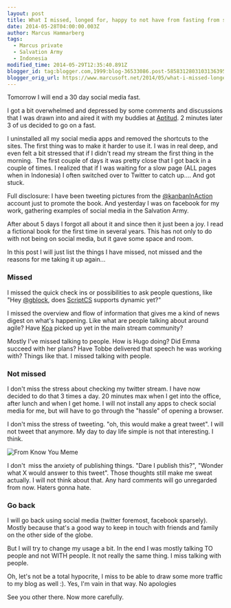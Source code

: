 ```yaml
---
layout: post
title: What I missed, longed for, happy to not have from fasting from social media
date: 2014-05-28T04:00:00.003Z
author: Marcus Hammarberg
tags:
  - Marcus private
  - Salvation Army
  - Indonesia
modified_time: 2014-05-29T12:35:40.891Z
blogger_id: tag:blogger.com,1999:blog-36533086.post-5858312803103136395
blogger_orig_url: https://www.marcusoft.net/2014/05/what-i-missed-longed-for-happy-to-not.html
---
```


Tomorrow I will end a 30 day social media fast.

I got a bit overwhelmed and depressed by some comments and discussions that I was drawn into and aired it with my buddies at <a href="http://www.aptitud.se/" target="_blank">Aptitud</a>. 2 minutes later 3 of us decided to go on a fast.

I uninstalled all my social media apps and removed the shortcuts to the sites. The first thing was to make it harder to use it. I was in real deep, and even felt a bit stressed that if I didn't read my stream the first thing in the morning.  The first couple of days it was pretty close that I got back in a couple of times. I realized that if I was waiting for a slow page (ALL pages when in Indonesia) I often switched over to Twitter to catch up.... And got stuck.

Full disclosure: I have been tweeting pictures from the <a href="http://twitter.com/kanbanInAction" target="_blank">@kanbanInAction</a>  account just to promote the book. And yesterday I was on facebook for my work, gathering examples of social media in the Salvation Army.

After about 5 days I forgot all about it and since then it just been a joy. I read a fictional book for the first time in several years. This has not only to do with not being on social media, but it gave some space and room.

In this post I will just list the things I have missed, not missed and the reasons for me taking it up again...

### Missed

I missed the quick check ins or possibilities to ask people questions, like "Hey <a href="http://twitter.com/gblock" target="_blank">@gblock</a>, does <a href="http://scriptcs.net/" target="_blank">ScriptCS</a> supports dynamic yet?"

I missed the overview and flow of information that gives me a kind of news digest on what's happening. Like what are people talking about
around agile? Have <a href="http://www.koajs.com/" target="_blank">Koa</a> picked up yet in the main stream community?

Mostly I've missed talking to people. How is Hugo doing? Did Emma succeed with her plans? Have Tobbe delivered that speech he was working with? Things like that. I missed talking with people.

### Not missed

I don't miss the stress about checking my twitter stream. I have now decided to do that 3 times a day. 20 minutes max when I get into the office, after lunch and when I get home. I will not install any apps to check social media for me, but will have to go through the "hassle" of opening a browser.

I don't miss the stress of tweeting. "oh, this would make a great tweet". I will not tweet that anymore. My day to day life simple is not that interesting. I think.

![From Know You Meme](http://i0.kym-cdn.com/photos/images/newsfeed/000/039/080/5008_9c00_420.gif?1318992465)

I don't  miss the anxiety of publishing things. "Dare I publish this?", "Wonder what X would answer to this tweet". Those thoughts still make me sweat actually. I will not think about that. Any hard comments will go unregarded from now. Haters gonna hate.

### Go back

I will go back using social media (twitter foremost, facebook sparsely). Mostly because that's a good way to keep in touch with friends and family on the other side of the globe.

But I will try to change my usage a bit. In the end I was mostly talking TO people and not WITH people. It not really the same thing. I miss talking with people.

Oh, let's not be a total hypocrite, I miss to be able to draw some more traffic to my blog as well :). Yes, I'm vain in that way. No apologies

See you other there. Now more carefully.
